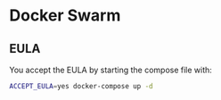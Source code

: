 # Docker Swarm

## EULA

You accept the EULA by starting the compose file with:

```bash
ACCEPT_EULA=yes docker-compose up -d
```
